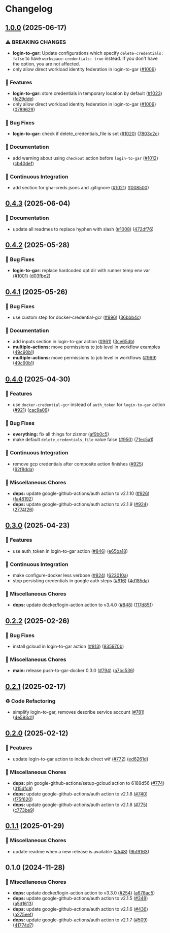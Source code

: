 # Changelog

## [1.0.0](https://github.com/grafana/shared-workflows/compare/login-to-gar/v0.4.3...login-to-gar/v1.0.0) (2025-06-17)


### ⚠ BREAKING CHANGES

* **login-to-gar:** Update configurations which specify `delete-credentials: false` to have `workspace-credentials: true` instead. If you don't have the option, you are not affected.
* only allow direct workload identity federation in login-to-gar ([#1009](https://github.com/grafana/shared-workflows/issues/1009))

### 🎉 Features

* **login-to-gar:** store credentials in temporary location by default ([#1023](https://github.com/grafana/shared-workflows/issues/1023)) ([fe29dde](https://github.com/grafana/shared-workflows/commit/fe29dde24ab0697084e75883d351eca1c961e352))
* only allow direct workload identity federation in login-to-gar ([#1009](https://github.com/grafana/shared-workflows/issues/1009)) ([0789629](https://github.com/grafana/shared-workflows/commit/078962963e9e785bbe565287f41f96c23ba03274))


### 🐛 Bug Fixes

* **login-to-gar:** check if delete_credentials_file is set ([#1020](https://github.com/grafana/shared-workflows/issues/1020)) ([7803c2c](https://github.com/grafana/shared-workflows/commit/7803c2ce62f8d6d5da83cac0ae9af3d57b70a0ff))


### 📝 Documentation

* add warning about using `checkout` action before `login-to-gar` ([#1012](https://github.com/grafana/shared-workflows/issues/1012)) ([cb40def](https://github.com/grafana/shared-workflows/commit/cb40def95f3c449ae8c7f23fa302c22bf9355fb5))


### 🤖 Continuous Integration

* add section for gha-creds jsons and .gitignore ([#1021](https://github.com/grafana/shared-workflows/issues/1021)) ([f008500](https://github.com/grafana/shared-workflows/commit/f008500f574f01cf9fcc5054be2464d6f5d6dcec))

## [0.4.3](https://github.com/grafana/shared-workflows/compare/login-to-gar-v0.4.2...login-to-gar/v0.4.3) (2025-06-04)


### 📝 Documentation

* update all readmes to replace hyphen with slash ([#1008](https://github.com/grafana/shared-workflows/issues/1008)) ([472df76](https://github.com/grafana/shared-workflows/commit/472df76fb1cbb92a17fb9e055bdf0d1399109ee3))

## [0.4.2](https://github.com/grafana/shared-workflows/compare/login-to-gar-v0.4.1...login-to-gar-v0.4.2) (2025-05-28)


### 🐛 Bug Fixes

* **login-to-gar:** replace hardcoded opt dir with runner temp env var ([#1001](https://github.com/grafana/shared-workflows/issues/1001)) ([d03fbe2](https://github.com/grafana/shared-workflows/commit/d03fbe21194b8bae035dabfba8fdabe19c122660))

## [0.4.1](https://github.com/grafana/shared-workflows/compare/login-to-gar-v0.4.0...login-to-gar-v0.4.1) (2025-05-26)


### 🐛 Bug Fixes

* use custom step for docker-credential-gcr ([#996](https://github.com/grafana/shared-workflows/issues/996)) ([36bbb4c](https://github.com/grafana/shared-workflows/commit/36bbb4c0ab04a493b5b76ee6e00d4476a0e954f5))


### 📝 Documentation

* add inputs section in login-to-gar action ([#961](https://github.com/grafana/shared-workflows/issues/961)) ([3ce65db](https://github.com/grafana/shared-workflows/commit/3ce65db098d2e00917a8b98c49a5417dd7a8797a))
* **multiple-actions:** move permissions to job level in workflow examples ([49c90b1](https://github.com/grafana/shared-workflows/commit/49c90b10fcbce463983bed45932cf468b8bd06ce))
* **multiple-actions:** move permissions to job level in workflows ([#969](https://github.com/grafana/shared-workflows/issues/969)) ([49c90b1](https://github.com/grafana/shared-workflows/commit/49c90b10fcbce463983bed45932cf468b8bd06ce))

## [0.4.0](https://github.com/grafana/shared-workflows/compare/login-to-gar-v0.3.0...login-to-gar-v0.4.0) (2025-04-30)


### 🎉 Features

* use `docker-credential-gcr` instead of `auth_token` for `login-to-gar` action ([#921](https://github.com/grafana/shared-workflows/issues/921)) ([cac9a09](https://github.com/grafana/shared-workflows/commit/cac9a09f00dfb7c7743500f1986d8faebca72f9f))


### 🐛 Bug Fixes

* **everything:** fix all things for zizmor ([af9b0c5](https://github.com/grafana/shared-workflows/commit/af9b0c52635d39023136fb9312a354f91d9b2bfd))
* make default `delete_credentials_file` value false ([#950](https://github.com/grafana/shared-workflows/issues/950)) ([71ec5a1](https://github.com/grafana/shared-workflows/commit/71ec5a1861019932272c4ec12a8d7903049797c5))


### 🤖 Continuous Integration

* remove gcp credentials after composite action finishes ([#925](https://github.com/grafana/shared-workflows/issues/925)) ([62f8dda](https://github.com/grafana/shared-workflows/commit/62f8ddaa78b23147b22ba6a38df2b97963dab4b3))


### 🔧 Miscellaneous Chores

* **deps:** update google-github-actions/auth action to v2.1.10 ([#926](https://github.com/grafana/shared-workflows/issues/926)) ([fa48192](https://github.com/grafana/shared-workflows/commit/fa48192dac470ae356b3f7007229f3ac28c48a25))
* **deps:** update google-github-actions/auth action to v2.1.9 ([#924](https://github.com/grafana/shared-workflows/issues/924)) ([2774f26](https://github.com/grafana/shared-workflows/commit/2774f26e2321f825e20c85e424a1c6fa8298d820))

## [0.3.0](https://github.com/grafana/shared-workflows/compare/login-to-gar-v0.2.2...login-to-gar-v0.3.0) (2025-04-23)


### 🎉 Features

* use auth_token in login-to-gar action ([#846](https://github.com/grafana/shared-workflows/issues/846)) ([e65ba18](https://github.com/grafana/shared-workflows/commit/e65ba18704a12d05c4c5ad00439c31d5861ba9a1))


### 🤖 Continuous Integration

* make configure-docker less verbose ([#824](https://github.com/grafana/shared-workflows/issues/824)) ([623010a](https://github.com/grafana/shared-workflows/commit/623010ae889725b324e1ae1b3572d1be621b76b9))
* stop persisting credentials in google auth steps ([#916](https://github.com/grafana/shared-workflows/issues/916)) ([4d185da](https://github.com/grafana/shared-workflows/commit/4d185da792dd4520730b3b60ceedb1c9cb16cb6c))


### 🔧 Miscellaneous Chores

* **deps:** update docker/login-action action to v3.4.0 ([#848](https://github.com/grafana/shared-workflows/issues/848)) ([117d851](https://github.com/grafana/shared-workflows/commit/117d8511cbc5da0337972deeb400c4298b057af3))

## [0.2.2](https://github.com/grafana/shared-workflows/compare/login-to-gar-v0.2.1...login-to-gar-v0.2.2) (2025-02-26)


### 🐛 Bug Fixes

* install gcloud in login-to-gar action ([#813](https://github.com/grafana/shared-workflows/issues/813)) ([935970b](https://github.com/grafana/shared-workflows/commit/935970b13327698aa89e768f511a45432285f5cd))


### 🔧 Miscellaneous Chores

* **main:** release push-to-gar-docker 0.3.0 ([#794](https://github.com/grafana/shared-workflows/issues/794)) ([a7bc536](https://github.com/grafana/shared-workflows/commit/a7bc5367c4a91c389526d58839d8f6224dba4dcc))

## [0.2.1](https://github.com/grafana/shared-workflows/compare/login-to-gar-v0.2.0...login-to-gar-v0.2.1) (2025-02-17)


### ♻️ Code Refactoring

* simplify login-to-gar, removes describe service account ([#781](https://github.com/grafana/shared-workflows/issues/781)) ([4e593d1](https://github.com/grafana/shared-workflows/commit/4e593d17433d7b3968ae727e0dc509b77a074ebe))

## [0.2.0](https://github.com/grafana/shared-workflows/compare/login-to-gar-v0.1.1...login-to-gar-v0.2.0) (2025-02-12)


### 🎉 Features

* update login-to-gar action to include direct wif ([#772](https://github.com/grafana/shared-workflows/issues/772)) ([ed6261d](https://github.com/grafana/shared-workflows/commit/ed6261dda7dd83c57740658f195030be6e9723e8))


### 🔧 Miscellaneous Chores

* **deps:** pin google-github-actions/setup-gcloud action to 6189d56 ([#774](https://github.com/grafana/shared-workflows/issues/774)) ([315dfc8](https://github.com/grafana/shared-workflows/commit/315dfc8f3d82295337d2032840f9c22848868296))
* **deps:** update google-github-actions/auth action to v2.1.8 ([#740](https://github.com/grafana/shared-workflows/issues/740)) ([f75f620](https://github.com/grafana/shared-workflows/commit/f75f620c6800b60d1a31262154e90b5c7a3ee955))
* **deps:** update google-github-actions/auth action to v2.1.8 ([#775](https://github.com/grafana/shared-workflows/issues/775)) ([c773be9](https://github.com/grafana/shared-workflows/commit/c773be9039d28ffb2cf9740e39789eccc1c701e3))

## [0.1.1](https://github.com/grafana/shared-workflows/compare/login-to-gar-v0.1.0...login-to-gar-v0.1.1) (2025-01-29)


### 🔧 Miscellaneous Chores

* update readme when a new release is available ([#548](https://github.com/grafana/shared-workflows/issues/548)) ([9bf9163](https://github.com/grafana/shared-workflows/commit/9bf9163126c44247bcee6b6b9390eb488f9ead53))

## 0.1.0 (2024-11-28)


### 🔧 Miscellaneous Chores

* **deps:** update docker/login-action action to v3.3.0 ([#254](https://github.com/grafana/shared-workflows/issues/254)) ([a678ac5](https://github.com/grafana/shared-workflows/commit/a678ac51c04a71178b65744276e210a6ad61b096))
* **deps:** update google-github-actions/auth action to v2.1.5 ([#248](https://github.com/grafana/shared-workflows/issues/248)) ([a5d1613](https://github.com/grafana/shared-workflows/commit/a5d1613fba998ba9b99b7267b6f9b915562da962))
* **deps:** update google-github-actions/auth action to v2.1.6 ([#436](https://github.com/grafana/shared-workflows/issues/436)) ([a275eef](https://github.com/grafana/shared-workflows/commit/a275eefa9f63e3bec05bd90ea77cfbbc9879afe8))
* **deps:** update google-github-actions/auth action to v2.1.7 ([#509](https://github.com/grafana/shared-workflows/issues/509)) ([41774d7](https://github.com/grafana/shared-workflows/commit/41774d7ebb3ca78e05aa6d2007e5e98c7a2fcf4f))
